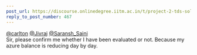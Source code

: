 ```yaml
---
post_url: https://discourse.onlinedegree.iitm.ac.in/t/project-2-tds-solver-discussion-thread/169029/476
reply_to_post_number: 467
---
```

[@carlton](/u/carlton) [@Jivraj](/u/jivraj) [@Saransh\_Saini](/u/saransh_saini)  
Sir, please confirm me whether I have been evaluated or not. Because my azure balance is reducing day by day.